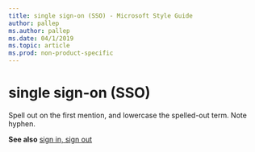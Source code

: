 ```yaml
---
title: single sign-on (SSO) - Microsoft Style Guide
author: pallep
ms.author: pallep
ms.date: 04/1/2019
ms.topic: article
ms.prod: non-product-specific
---
```


# single sign-on (SSO)

Spell out on the first mention, and lowercase the spelled-out term. Note hyphen. 

**See also** [sign in, sign out](~/a-z-word-list-term-collections/s/sign-in-sign-out.md)  
